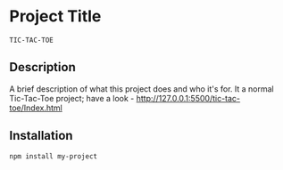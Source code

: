 # Project Title
    TIC-TAC-TOE
## Description
A brief description of what this project does and who it's for.
    It a normal Tic-Tac-Toe project;
    have a look - http://127.0.0.1:5500/tic-tac-toe/Index.html
## Installation
```bash
npm install my-project
